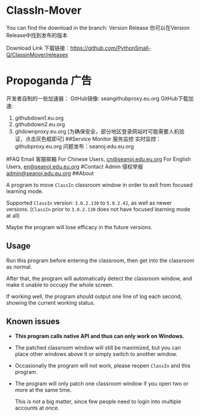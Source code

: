 # ClassIn-Mover

You can find the download in the branch: Version Release 你可以在Version Release中找到发布的版本

Download Link 下载链接：https://github.com/PythonSmall-Q/ClassinMover/releases
# Propoganda 广告
开发者自制的一些加速器：
GitHub镜像:
seangithubproxy.eu.org
GitHub下载加速:
1. githubdown1.eu.org
2. githubdown2.eu.org
3. ghdownproxy.eu.org
[为确保安全，部分地区登录网站时可能需要人机验证，点击灰色框即可]
##Service Monitor 服务监控
实时监控：githubproxy.eu.org
问题发布：seanoj.edu.eu.org

#FAQ Email 客服邮箱
For Chinese Users, cn@seanoj.edu.eu.org
For English Users, en@seanoj.edu.eu.org
#Contact Admin 侵权举报
admin@seanoj.edu.eu.org
##About

A program to move `ClassIn` classroom window in order to exit from focused learning mode.

Supported `ClassIn` version: `3.0.2.130` to `5.0.2.42`, as well as newer versions. (`ClassIn` prior to `3.0.2.130` does not have focused learning mode at all)

Maybe the program will lose efficacy in the future versions.

## Usage

Run this program before entering the classroom, then get into the classroom as normal.

After that, the program will automatically detect the classroom window, and make it unable to occupy the whole screen.

If working well, the program should output one line of log each second, showing the current working status.

## Known issues

- **This program calls native API and thus can only work on Windows.**

- The patched classroom window will still be maximized, but you can place other windows above it or simply switch to another window.

- Occasionally the program will not work, please reopen `ClassIn` and this program.

- The program will only patch one classroom window if you open two or more at the same time.

  This is not a big matter, since few people need to login into multiple accounts at once.
